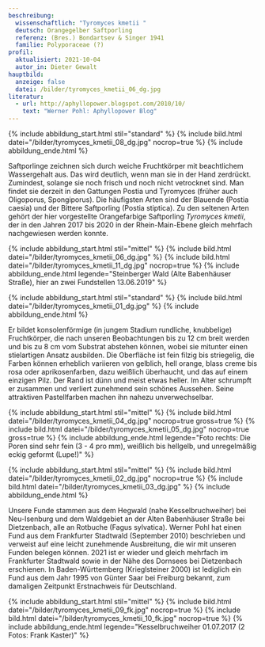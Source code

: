 ```yaml
---
beschreibung:
  wissenschaftlich: "Tyromyces kmetii "
  deutsch: Orangegelber Saftporling
  referenz: (Bres.) Bondartsev & Singer 1941
  familie: Polyporaceae (?)
profil:
  aktualisiert: 2021-10-04
  autor_in: Dieter Gewalt
hauptbild:
  anzeige: false
  datei: /bilder/tyromyces_kmetii_06_dg.jpg
literatur:
  - url: http://aphyllopower.blogspot.com/2010/10/
    text: "Werner Pohl: Aphyllopower Blog"
---
```

{% include abbildung_start.html stil="standard" %}
{% include bild.html datei="/bilder/tyromyces_kmetii_08_dg.jpg" nocrop=true %}
{% include abbildung_ende.html %}

Saftporlinge zeichnen sich durch weiche Fruchtkörper mit beachtlichem Wassergehalt aus. Das wird deutlich, wenn man sie in der Hand zerdrückt. Zumindest, solange sie noch frisch und noch nicht vetrocknet sind.  Man findet sie derzeit in den Gattungen Postia und Tyromyces (früher auch Oligoporus, Spongiporus). Die häufigsten Arten sind der Blauende (Postia caesia) und der Bittere Saftporling (Postia stiptica). Zu den seltenen Arten gehört der hier vorgestellte Orangefarbige Saftporling *Tyromyces kmetii*, der in den Jahren 2017 bis 2020 in der Rhein-Main-Ebene gleich mehrfach nachgewiesen werden konnte.

{% include abbildung_start.html stil="mittel" %}
{% include bild.html datei="/bilder/tyromyces_kmetii_06_dg.jpg" %}
{% include bild.html datei="/bilder/tyromyces_kmetii_11_dg.jpg" nocrop=true %}
{% include abbildung_ende.html legende="Steinberger Wald (Alte Babenhäuser Straße), hier an zwei Fundstellen  13.06.2019" %}

{% include abbildung_start.html stil="standard" %}
{% include bild.html datei="/bilder/tyromyces_kmetii_01_dg.jpg" %}
{% include abbildung_ende.html %}

Er bildet konsolenförmige (in jungem Stadium rundliche, knubbelige) Fruchtkörper, die nach unseren Beobachtungen bis zu 12 cm breit werden und bis zu 8 cm vom Substrat abstehen können, wobei sie mitunter einen stielartigen Ansatz ausbilden. Die Oberfläche ist fein filzig bis striegelig, die Farben können erheblich variieren von gelblich, hell orange, blass creme bis rosa oder aprikosenfarben, dazu weißlich überhaucht, und das auf einem einzigen Pilz. Der Rand ist dünn und meist etwas heller. Im Alter schrumpft er zusammen und verliert zunehmend sein schönes Aussehen. Seine attraktiven Pastellfarben machen ihn nahezu unverwechselbar.

{% include abbildung_start.html stil="mittel" %}
{% include bild.html datei="/bilder/tyromyces_kmetii_04_dg.jpg" nocrop=true gross=true %}
{% include bild.html datei="/bilder/tyromyces_kmetii_05_dg.jpg" nocrop=true gross=true %}
{% include abbildung_ende.html legende="Foto rechts: Die Poren sind sehr fein (3 - 4 pro mm), weißlich bis hellgelb, und unregelmäßig eckig geformt (Lupe!)" %}

{% include abbildung_start.html stil="mittel" %}
{% include bild.html datei="/bilder/tyromyces_kmetii_02_dg.jpg" nocrop=true %}
{% include bild.html datei="/bilder/tyromyces_kmetii_03_dg.jpg" %}
{% include abbildung_ende.html %}

Unsere Funde stammen aus dem Hegwald (nahe Kesselbruchweiher) bei Neu-Isenburg und dem Waldgebiet an der Alten Babenhäuser Straße bei Dietzenbach, alle an Rotbuche (Fagus sylvatica). Werner Pohl hat einen Fund aus dem Frankfurter Stadtwald (September 2010) beschrieben und verweist auf eine leicht zunehmende Ausbreitung, die wir mit unseren Funden belegen können. 2021 ist er wieder und gleich mehrfach im Frankfurter Stadtwald sowie in der Nähe des Dornsees bei Dietzenbach erschienen. In Baden-Württemberg (Krieglsteiner 2000) ist lediglich ein Fund aus dem Jahr 1995 von Günter Saar bei Freiburg bekannt, zum damaligen Zeitpunkt Erstnachweis für Deutschland.

{% include abbildung_start.html stil="mittel" %}
{% include bild.html datei="/bilder/tyromyces_kmetii_09_fk.jpg" nocrop=true %}
{% include bild.html datei="/bilder/tyromyces_kmetii_10_fk.jpg" nocrop=true %}
{% include abbildung_ende.html legende="Kesselbruchweiher  01.07.2017  (2 Fotos: Frank Kaster)" %}